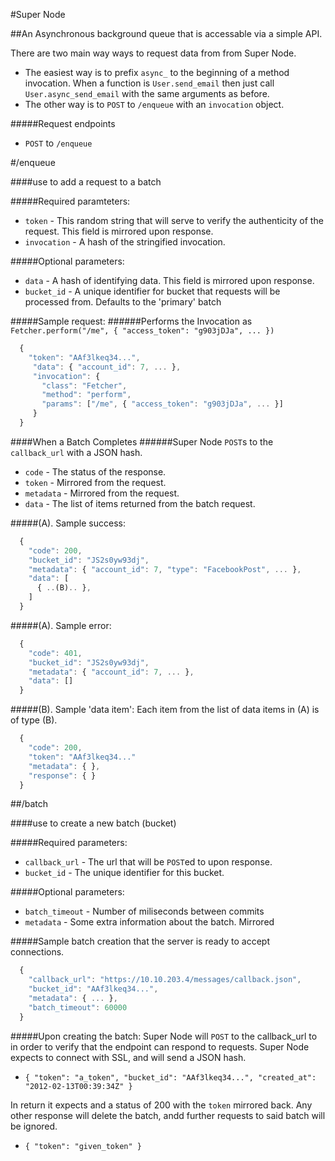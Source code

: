 #Super Node

##An Asynchronous background queue that is accessable via a simple API.

There are two main way ways to request data from from Super Node.
- The easiest way is to prefix `async_` to the beginning of a method invocation.
When a function is `User.send_email` then just call `User.async_send_email` with the same arguments as before.
- The other way is to `POST` to `/enqueue` with an `invocation` object.

#####Request endpoints
- `POST` to `/enqueue`

#/enqueue

####use to add a request to a batch

#####Required paramteters:
- `token` - This random string that will serve to verify the authenticity of the request. This field is mirrored upon response.
- `invocation` - A hash of the stringified invocation.

#####Optional parameters:
- `data` - A hash of identifying data. This field is mirrored upon response.
- `bucket_id` - A unique identifier for bucket that requests will be processed from. Defaults to the 'primary' batch

#####Sample request:
######Performs the Invocation as `Fetcher.perform("/me", { "access_token": "g903jDJa", ... })`
```javascript
  {
    "token": "AAf3lkeq34...",
     "data": { "account_id": 7, ... },
     "invocation": {
       "class": "Fetcher",
       "method": "perform",
       "params": ["/me", { "access_token": "g903jDJa", ... }]
     }
  }
```


####When a Batch Completes
######Super Node `POST`s to the `callback_url` with a JSON hash.
- `code` - The status of the response.
- `token` - Mirrored from the request.
- `metadata` - Mirrored from the request.
- `data` - The list of items returned from the batch request.

#####(A). Sample success:
```javascript
  {
    "code": 200,
    "bucket_id": "JS2s0yw93dj",
    "metadata": { "account_id": 7, "type": "FacebookPost", ... },
    "data": [
      { ..(B).. },
    ]
  }
```

#####(A). Sample error:
```javascript
  {
    "code": 401,
    "bucket_id": "JS2s0yw93dj",
    "metadata": { "account_id": 7, ... },
    "data": []
  }
```

#####(B). Sample 'data item':
Each item from the list of data items in (A) is of type (B).

```javascript
  {
    "code": 200,
    "token": "AAf3lkeq34..."
    "metadata": { },
    "response": { }
  }
```

##/batch

####use to create a new batch (bucket)

#####Required parameters:
- `callback_url` - The url that will be `POST`ed to upon response.
- `bucket_id` - The unique identifier for this bucket.

#####Optional parameters:
- `batch_timeout` - Number of miliseconds between commits
- `metadata` - Some extra information about the batch. Mirrored

#####Sample batch creation
that the server is ready to accept connections.
```javascript
  {
    "callback_url": "https://10.10.203.4/messages/callback.json",
    "bucket_id": "AAf3lkeq34...",
    "metadata": { ... },
    "batch_timeout": 60000
  }
```

#####Upon creating the batch:
Super Node will `POST` to the callback_url to in order to verify that the
endpoint can respond to requests. Super Node expects to connect with SSL, and will
send a JSON hash. 
- ` { "token": "a_token", "bucket_id": "AAf3lkeq34...", "created_at": "2012-02-13T00:39:34Z" } `

In return it expects and a status of 200 with the `token` mirrored
back. Any other response will delete the batch, andd further requests to said batch will be ignored.
- ` { "token": "given_token" } `

